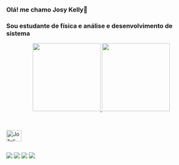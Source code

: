 ### Olá! me chamo Josy Kelly👋
### Sou estudante de física e análise e desenvolvimento de sistema 


<!--
**Jozpiu/Jozpiu** is a ✨ _special_ ✨ repository because its `README.md` (this file) appears on your GitHub profile.

Here are some ideas to get you started:

- 🔭 I’m currently working on 
- 🌱 I’m currently learning ...
- 👯 I’m looking to collaborate on ...
- 🤔 I’m looking for help with ...
- 💬 Ask me about ...
- 😄 Pronouns: Ela/Dela
- ⚡ Fun fact: ...
-->


<div align="center">
  <a href="https://github.com/Jozpiu">
  <img height="180em" src="https://github-readme-stats.vercel.app/api?username=Jozpiu&show_icons=true&theme=dark&include_all_commits=true&count_private=true"/>
  <img height="180em" src="https://github-readme-stats.vercel.app/api/top-langs/?username=Jozpiu&layout=compact&langs_count=7&theme=dark"/>
</div>
  
 ##
  <div style="display: inline_block"><br>
  <img align="center" alt="Joz-c" height="30" width="40" src="https://cdn.jsdelivr.net/gh/devicons/devicon/icons/c/c-plain.svg">
  
</div>
  
  ##
  <div> 
 
  <a href="https://instagram.com/Jozpiu" target="_blank"><img src="https://img.shields.io/badge/-Instagram-%23E4405F?style=for-the-badge&logo=instagram&logoColor=white" target="_blank"></a>
 	<a href="https://www.twitch.tv/Jozpiu" target="_blank"><img src="https://img.shields.io/badge/Twitch-9146FF?style=for-the-badge&logo=twitch&logoColor=white" target="_blank"></a>
  <a href = "mailto:josyk.silva@outlook.com"><img src="https://img.shields.io/badge/Microsoft_Outlook-0078D4?style=for-the-badge&logo=microsoft-outlook&logoColor=white"></a>
  <a href="https://www.linkedin.com/in/josy-kelly-b187b8162" target="_blank"><img src="https://img.shields.io/badge/-LinkedIn-%230077B5?style=for-the-badge&logo=linkedin&logoColor=white" target="_blank"></a> 
    
  </div>
